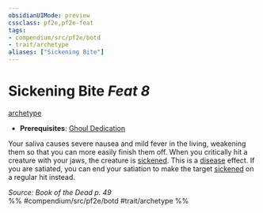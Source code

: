 ```yaml
---
obsidianUIMode: preview
cssclass: pf2e,pf2e-feat
tags:
- compendium/src/pf2e/botd
- trait/archetype
aliases: ["Sickening Bite"]
---
```

# Sickening Bite  *Feat 8*  
[archetype](rules/traits/archetype.md)  

- **Prerequisites**: [Ghoul Dedication](compendium/feats/ghoul-dedication-botd.md)

Your saliva causes severe nausea and mild fever in the living, weakening them so that you can more easily finish them off. When you critically hit a creature with your jaws, the creature is [sickened](rules/conditions.md#Sickened). This is a [disease](rules/traits/disease.md) effect. If you are satiated, you can end your satiation to make the target [sickened](rules/conditions.md#Sickened) on a regular hit instead.

*Source: Book of the Dead p. 49*  
%% #compendium/src/pf2e/botd #trait/archetype %%